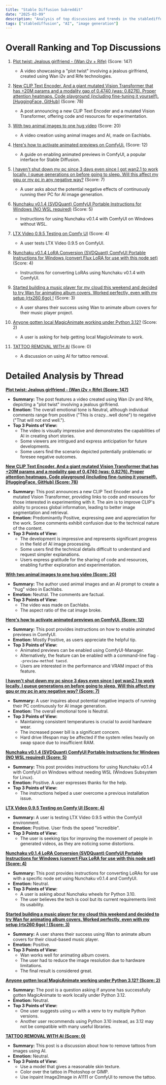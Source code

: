 ```yaml
---
title: "Stable Diffusion Subreddit"
date: "2025-03-09"
description: "Analysis of top discussions and trends in the stablediffusion subreddit"
tags: ["stablediffusion", "AI", "image generation"]
---
```


# Overall Ranking and Top Discussions
1.  [Plot twist: Jealous girlfriend - (Wan i2v + Rife)](https://v.redd.it/xgcdre1v7pne1) (Score: 147)
    *   A video showcasing a "plot twist" involving a jealous girlfriend, created using Wan i2v and Rife technologies.

2.  [New CLIP Text Encoder. And a giant mutated Vision Transformer that has +20M params and a modality gap of 0.4740 (was: 0.8276). Proper attention heatmaps. Code playground (including fine-tuning it yourself). [HuggingFace, GitHub]](https://www.reddit.com/gallery/1j7cr1y) (Score: 78)
    *   A post announcing a new CLIP Text Encoder and a mutated Vision Transformer, offering code and resources for experimentation.

3.  [With two animal images to one hug video](https://v.redd.it/4dqdivgl6pne1) (Score: 20)
    *   A video creation using animal images and AI, made on Eachlabs.

4.  [Here's how to activate animated previews on ComfyUi.](https://www.reddit.com/r/StableDiffusion/comments/1j7ay60/heres_how_to_activate_animated_previews_on_comfyui/) (Score: 12)
    *   A guide on enabling animated previews in ComfyUI, a popular interface for Stable Diffusion.

5.  [I haven't shut down my pc since 3 days even since I got wan2.1 to work locally. I queue generations on before going to sleep. Will this affect my gpu or my pc in any negative way?](https://www.reddit.com/r/StableDiffusion/comments/1j7cjem/i_havent_shut_down_my_pc_since_3_days_even_since/) (Score: 7)
    *   A user asks about the potential negative effects of continuously running their PC for AI image generation.

6.  [Nunchaku v0.1.4 (SVDQuant) ComfyUI Portable Instructions for Windows (NO WSL required)](https://www.reddit.com/r/StableDiffusion/comments/1j7dzhe/nunchaku_v014_svdquant_comfyui_portable/) (Score: 5)
    *   Instructions for using Nunchaku v0.1.4 with ComfyUI on Windows without WSL.

7.  [LTX Video 0.9.5 Testing on Comfy UI](https://www.reddit.com/r/StableDiffusion/comments/1j7bntb/ltx_video_095_testing_on_comfy_ui/) (Score: 4)
    *   A user tests LTX Video 0.9.5 on ComfyUI.

8.  [Nunchaku v0.1.4 LoRA Conversion (SVDQuant) ComfyUI Portable Instructions for Windows (convert Flux LoRA for use with this node set)](https://www.reddit.com/r/StableDiffusion/comments/1j7ed4w/nunchaku_v014_lora_conversion_svdquant_comfyui/) (Score: 4)
    *   Instructions for converting LoRAs using Nunchaku v0.1.4 with ComfyUI.

9.  [Started building a music player for my cloud this weekend and decided to try Wan for animating album covers. Worked perfectly, even with my setup (rtx260 6go) !](https://v.redd.it/txne7a3lrpne1) (Score: 3)
    *   A user shares their success using Wan to animate album covers for their music player project.

10. [Anyone gotten local MagicAnimate working under Python 3.12?](https://www.reddit.com/r/StableDiffusion/comments/1j7cyny/anyone_gotten_local_magicanimate_working_under/) (Score: 2)
    *   A user is asking for help getting local MagicAnimate to work.

11. [TATTOO REMOVAL WITH AI](https://www.reddit.com/r/StableDiffusion/comments/1j7cfox/tattoo_removal_with_ai/) (Score: 0)
    *   A discussion on using AI for tattoo removal.

# Detailed Analysis by Thread
**[Plot twist: Jealous girlfriend - (Wan i2v + Rife) (Score: 147)](https://v.redd.it/xgcdre1v7pne1)**
*  **Summary:** The post features a video created using Wan i2v and Rife, depicting a "plot twist" involving a jealous girlfriend.
*  **Emotion:** The overall emotional tone is Neutral, although individual comments range from positive ("This is crazy...well done") to negative ("That will not end well.").
*  **Top 3 Points of View:**
    *   The video is visually impressive and demonstrates the capabilities of AI in creating short stories.
    *   Some viewers are intrigued and express anticipation for future developments.
    *   Some users find the scenario depicted potentially problematic or foresee negative outcomes.

**[New CLIP Text Encoder. And a giant mutated Vision Transformer that has +20M params and a modality gap of 0.4740 (was: 0.8276). Proper attention heatmaps. Code playground (including fine-tuning it yourself). [HuggingFace, GitHub] (Score: 78)](https://www.reddit.com/gallery/1j7cr1y)**
*  **Summary:** This post announces a new CLIP Text Encoder and a mutated Vision Transformer, providing links to code and resources for those interested in experimenting with it. The aim is to improve CLIP's ability to process global information, leading to better image segmentation and retrieval.
*  **Emotion:** Predominantly Positive, expressing awe and appreciation for the work. Some comments exhibit confusion due to the technical nature of the content.
*  **Top 3 Points of View:**
    *   The development is impressive and represents significant progress in the field of AI image processing.
    *   Some users find the technical details difficult to understand and request simpler explanations.
    *   Users express gratitude for the sharing of code and resources, enabling further exploration and experimentation.

**[With two animal images to one hug video (Score: 20)](https://v.redd.it/4dqdivgl6pne1)**
*  **Summary:** The author used animal images and an AI prompt to create a "hug" video in Eachlabs.
*  **Emotion:** Neutral. The comments are factual.
*  **Top 3 Points of View:**
    *   The video was made on Eachlabs.
    *   The aspect ratio of the cat image broke.

**[Here's how to activate animated previews on ComfyUi. (Score: 12)](https://www.reddit.com/r/StableDiffusion/comments/1j7ay60/heres_how_to_activate_animated_previews_on_comfyui/)**
*  **Summary:** This post provides instructions on how to enable animated previews in ComfyUI.
*  **Emotion:** Mostly Positive, as users appreciate the helpful tip.
*  **Top 3 Points of View:**
    *   Animated previews can be enabled using ComfyUI-Manager.
    *   Alternatively, the feature can be enabled with a command-line flag `--preview-method taesd`.
    *   Users are interested in the performance and VRAM impact of this feature.

**[I haven't shut down my pc since 3 days even since I got wan2.1 to work locally. I queue generations on before going to sleep. Will this affect my gpu or my pc in any negative way? (Score: 7)](https://www.reddit.com/r/StableDiffusion/comments/1j7cjem/i_havent_shut_down_my_pc_since_3_days_even_since/)**
*  **Summary:**  A user inquires about potential negative impacts of running their PC continuously for AI image generation.
*  **Emotion:** The overall emotional tone is Neutral.
*  **Top 3 Points of View:**
    *   Maintaining consistent temperatures is crucial to avoid hardware wear.
    *   The increased power bill is a significant concern.
    *   Hard drive lifespan may be affected if the system relies heavily on swap space due to insufficient RAM.

**[Nunchaku v0.1.4 (SVDQuant) ComfyUI Portable Instructions for Windows (NO WSL required) (Score: 5)](https://www.reddit.com/r/StableDiffusion/comments/1j7dzhe/nunchaku_v014_svdquant_comfyui_portable/)**
*  **Summary:** This post provides instructions for using Nunchaku v0.1.4 with ComfyUI on Windows without needing WSL (Windows Subsystem for Linux).
*  **Emotion:** Positive. A user expresses thanks for the help.
*  **Top 3 Points of View:**
    *   The instructions helped a user overcome a previous installation issue.

**[LTX Video 0.9.5 Testing on Comfy UI (Score: 4)](https://www.reddit.com/r/StableDiffusion/comments/1j7bntb/ltx_video_095_testing_on_comfy_ui/)**
*  **Summary:** A user is testing LTX Video 0.9.5 within the ComfyUI environment.
*  **Emotion:** Positive. User finds the speed "incredible".
*  **Top 3 Points of View:**
    *   The user is seeking tips for improving the movement of people in generated videos, as they are noticing some distortions.

**[Nunchaku v0.1.4 LoRA Conversion (SVDQuant) ComfyUI Portable Instructions for Windows (convert Flux LoRA for use with this node set) (Score: 4)](https://www.reddit.com/r/StableDiffusion/comments/1j7ed4w/nunchaku_v014_lora_conversion_svdquant_comfyui/)**
*  **Summary:** This post provides instructions for converting LoRAs for use with a specific node set using Nunchaku v0.1.4 and ComfyUI.
*  **Emotion:** Neutral.
*  **Top 3 Points of View:**
    *   A user is asking about Nunchaku wheels for Python 3.10.
    *   The user believes the tech is cool but its current requirements limit its usability.

**[Started building a music player for my cloud this weekend and decided to try Wan for animating album covers. Worked perfectly, even with my setup (rtx260 6go) ! (Score: 3)](https://v.redd.it/txne7a3lrpne1)**
*  **Summary:** A user shares their success using Wan to animate album covers for their cloud-based music player.
*  **Emotion:** Positive.
*  **Top 3 Points of View:**
    *   Wan works well for animating album covers.
    *   The user had to reduce the image resolution due to hardware limitations.
    *   The final result is considered great.

**[Anyone gotten local MagicAnimate working under Python 3.12? (Score: 2)](https://www.reddit.com/r/StableDiffusion/comments/1j7cyny/anyone_gotten_local_magicanimate_working_under/)**
*  **Summary:** The post is a question asking if anyone has successfully gotten MagicAnimate to work locally under Python 3.12.
*  **Emotion:** Neutral.
*  **Top 3 Points of View:**
    *   One user suggests using `uv` with a venv to try multiple Python versions.
    *   Another user recommends using Python 3.10 instead, as 3.12 may not be compatible with many useful libraries.

**[TATTOO REMOVAL WITH AI (Score: 0)](https://www.reddit.com/r/StableDiffusion/comments/1j7cfox/tattoo_removal_with_ai/)**
*  **Summary:** This post is a discussion about how to remove tattoos from images using AI.
*  **Emotion:** Neutral.
*  **Top 3 Points of View:**
    *   Use a model that gives a reasonable skin texture.
    *   Color over the tattoo in Photoshop or GIMP.
    *   Use inpaint Image2Image in A1111 or ComfyUI to remove the tattoo.

